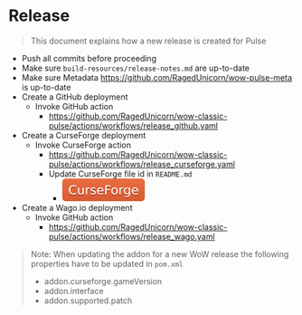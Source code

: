 # Release

> This document explains how a new release is created for Pulse

* Push all commits before proceeding
* Make sure `build-resources/release-notes.md` are up-to-date
* Make sure Metadata https://github.com/RagedUnicorn/wow-pulse-meta is up-to-date
* Create a GitHub deployment
  * Invoke GitHub action
    * https://github.com/RagedUnicorn/wow-classic-pulse/actions/workflows/release_github.yaml
* Create a CurseForge deployment
  * Invoke CurseForge action
    * https://github.com/RagedUnicorn/wow-classic-pulse/actions/workflows/release_curseforge.yaml
    * Update CurseForge file id in `README.md`
      * [![](docs/curseforge.svg)](https://curseforge.overwolf.com/?addonId=[addon-id]&fileId=[file-id])
* Create a Wago.io deployment
  * Invoke GitHub action
    * https://github.com/RagedUnicorn/wow-classic-pulse/actions/workflows/release_wago.yaml

> Note: When updating the addon for a new WoW release the following properties have to be updated in `pom.xml`
> * addon.curseforge.gameVersion
> * addon.interface
> * addon.supported.patch
